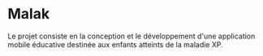 # Malak
Le projet consiste en la conception et le développement d'une application mobile éducative destinée aux enfants atteints de la maladie XP.
